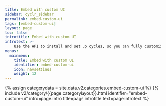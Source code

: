 ```yaml
---
title: Embed with custom UI
sidebar: cyclr_sidebar
permalink: embed-custom-ui
tags: [embed-custom-ui]
layout: page
toc: false
introtitle: Embed with custom UI
introtext: >-
    Use the API to install and set up cycles, so you can fully customize the way you deploy your integrations for your users.integrations directly to your usersâ€™ accounts.
menus:
  mainmenu:
    title: Embed with custom UI
    identifier: embed-custom-ui
    icon: navsettings
    weight: 12
---
```

{% assign categorydata = site.data.v2.categories.embed-custom-ui %}
{% include v2/category/{{page.categorylayout}}.html identifier="embed-custom-ui" intro=page.intro title=page.introtitle text=page.introtext %}

